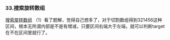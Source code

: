 ### 33.搜索旋转数组

[搜索旋转数组](https://leetcode-cn.com/problems/search-in-rotated-sorted-array/)
（1）看了题解，觉得自己想多了，对于切割数组得到321456这种区间，根本无所谓内部是不是有增减，只要区间右端大于左端，就可以判断target在不在区间里就行了。

